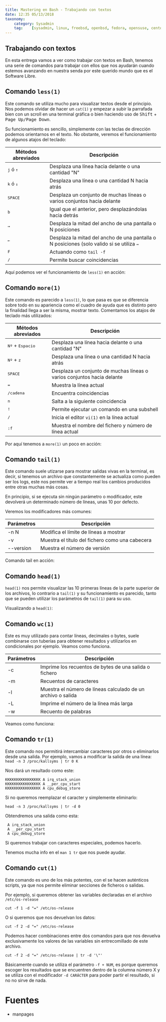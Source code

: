```yaml
---
title: Mastering en Bash - Trabajando con textos
date: 12:35 05/13/2018 
taxonomy: 
	category: Sysadmin
	tag:    [sysadmin, linux, freebsd, openbsd, fedora, opensuse, centos, debian, ubuntu, gentoo, archlinux]
---
```


## Trabajando con textos
En esta entrega vamos a ver como trabajar con textos en Bash, tenemos una serie de comandos para trabajar con ellos que nos ayudarán cuando estemos avanzando en nuestra senda por este querido mundo que es el Software Libre.

## Comando `less(1)`
Este comando se utiliza mucho para visualizar textos desde el principio. Nos podemos olvidar de hacer un `cat(1)` y empezar a subir la parrafada bien con un scroll en una terminal gráfica o bien haciendo uso de <kbd>Shift</kbd> + <kbd>Page Up/Page Down</kbd>. 

Su funcionamiento es sencillo, simplemente con las teclas de dirección podemos orientarnos en el texto. No obstante, veremos el funcionamiento de algunos atajos del teclado:

| Métodos abreviados | Descripción |
|--------------------|-------------|
| <kbd>j</kbd> ó <kbd>&uarr;</kbd> | Desplaza una línea hacia delante o una cantidad "N"|
| <kbd>k</kbd> ó <kbd>&darr;</kbd> | Desplaza una línea o una cantidad N hacia atrás |
| <kbd>SPACE</kbd>   | Desplaza un conjunto de muchas líneas o varios conjuntos hacia delante |
| <kbd>b</kbd>       | Igual que el anterior, pero desplazándolas hacia detrás |
| <kbd>&rarr;</kbd>  | Desplaza la mitad del ancho de una pantalla o N posiciones |
| <kbd>&larr;</kbd>  | Desplaza la mitad del ancho de una pantalla o N posiciones (solo valido si se utiliza <kbd>&rarr;</kbd> |
| <kbd>F</kbd>       | Actuando como `tail -f` |
| <kbd>/</kbd>       | Permite buscar coincidencias |

Aquí podemos ver el funcionamiento de `less(1)` en acción: 
<script src="https://asciinema.org/a/181201.js" id="asciicast-181201" async></script>

## Comando `more(1)`                         
Este comando es parecido a `less(1)`, lo que pasa es que se diferencia sobre todo en su apariencia como el cuadro de ayuda que es distinto pero la finalidad llega a ser la misma, mostrar texto.
Comentamos los atajos de teclado más utilizados:

| Métodos abreviados | Descripción |
|--------------------|-------------|
| <kbd>Nº</kbd> + <kbd>Espacio</kbd> | Desplaza una línea hacia delante o una cantidad "N"|
| <kbd>Nº</kbd> + <kbd>z</kbd> | Desplaza una línea o una cantidad N hacia atrás |
| <kbd>SPACE</kbd>   | Desplaza un conjunto de muchas líneas o varios conjuntos hacia delante |
| <kbd> = </kbd>     | Muestra la línea actual |
| <kbd>/cadena</kbd> | Encuentra coincidencias |
| <kbd>n</kbd>       | Salta a la siguiente coincidencia |
| <kbd>!<cmd></kbd>  | Permite ejecutar un comando en una subshell |
| <kbd>/</kbd>       | Inicia el editor `vi(1)` en la línea actual |
| <kbd>:f </kbd>     | Muestra el nombre del fichero y número de línea actual |

Por aquí tenemos a `more(1)` un poco en acción:

<script src="https://asciinema.org/a/181209.js" id="asciicast-181209" async></script>

## Comando `tail(1)`
Este comando suele utizarse para mostrar salidas vivas en la terminal, es decir, si tenemos un archivo que constantemente se actualiza como pueden ser los logs, este nos permite ver a tiempo real los cambios producidos entre otras muchas más cosas.

En principio, si se ejecuta sin ningún parámetro o modificador, este devolverá un determinado número de líneas, unas 10 por defecto.

Veremos los modificadores más comunes:

| Parámetros | Descripción |
|------------|-------------|
| -n N       | Modifica el límite de líneas a mostrar |
| -v         | Muestra el título del fichero como una cabecera |
| --version  | Muestra el número de versión |

Comando tail en acción:

<script src="https://asciinema.org/a/181263.js" id="asciicast-181263" async></script>

## Comando `head(1)`
`head(1)` nos permite visualizar las 10 primeras líneas de la parte superior de los archivos, lo contrario a `tail(1)` y su funcionamiento es parecido, tanto que se pueden utilizar los parámetros de `tail(1)` para su uso.

Visualizando a `head(1)`:

<script src="https://asciinema.org/a/181264.js" id="asciicast-181264" async></script>

## Comando `wc(1)`
Este es muy utilizado para contar líneas, decimales o bytes, suele combinarse con tuberías para obtener resultados y utilizarlos en condicionales por ejemplo. Veamos como funciona.

| Parámetros | Descripción |
|------------|-------------|
|    -c      | Imprime los recuentos de bytes de una salida o fichero |
|    -m      | Recuentos de caracteres |
|    -l      | Muestra el número de líneas calculado de un archivo o salida |
|    -L      | Imprime el número de la línea más larga | 
|    -w      | Recuento de palabras | 

Veamos como funciona:

<script src="https://asciinema.org/a/181265.js" id="asciicast-181265" async></script>

## Comando `tr(1)`
Este comando nos permitirá intercambiar caracteres por otros o eliminarlos desde una salida. Por ejemplo, vamos a modificar la salida de una línea:
`head -n 3 /proc/kallsyms | tr 0 K`

Nos dará un resultado como este:
```
KKKKKKKKKKKKKKKK A irq_stack_union
KKKKKKKKKKKKKKKK A __per_cpu_start
KKKKKKKKKKKKKKKK A cpu_debug_store
```

Si no queremos reemplazar el caracter y simplemente eliminarlo:
```
head -n 3 /proc/kallsyms | tr -d 0
```

Obtendremos una salida como esta:
```
 A irq_stack_union
 A __per_cpu_start
 A cpu_debug_store
```

Si queremos trabajar con caracteres especiales, podemos hacerlo.

Tenemos mucha info en el `man 1 tr` que nos puede ayudar.

<script src="https://asciinema.org/a/181266.js" id="asciicast-181266" async></script>

## Comando `cut(1)`
Este comando es uno de los más potentes, con el se hacen auténticos scripts, ya que nos permite eliminar secciones de ficheros o salidas.

Por ejemplo, si queremos obtener las variables declaradas en el archivo `/etc/os-release`
```
cut -f 1 -d "=" /etc/os-release
```

O si queremos que nos devuelvan los datos:
```
cut -f 2 -d "=" /etc/os-release
```
Podemos hacer combinaciones entre dos comandos para que nos devuelva exclusivamente los valores de las variables sin entrecomillado de este archivo.
```
cut -f 2 -d "=" /etc/os-release | tr -d '\"'
```

Básicamente cuando se utiliza el parámetro `-f + NUM`, es porque queremos escoger los resultados que se encuentren dentro de la columna número X y se utiliza con el modificador `-d CARÁCTER` para poder partir el resultado, si no no sirve de nada.

<script src="https://asciinema.org/a/181266.js" id="asciicast-181266" async></script>

# Fuentes
* manpages 

